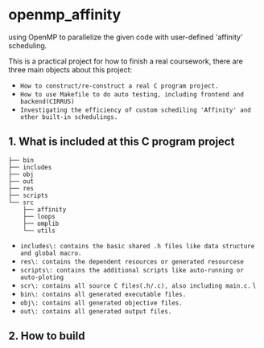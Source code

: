 # openmp_affinity
using OpenMP to parallelize the given code with user-defined 'affinity' scheduling.

This is a practical project for how to finish a real coursework, there are three main objects about this project:
- `How to construct/re-construct a real C program project.`
- `How to use Makefile to do auto testing, including frontend and backend(CIRRUS)`
- `Investigating the efficiency of custom schediling 'Affinity' and other built-in schedulings.`

## 1. What is included at this C program project
```
├── bin
├── includes
├── obj
├── out
├── res
├── scripts
└── src
    ├── affinity
    ├── loops
    ├── omplib
    └── utils
```
- `includes\: contains the basic shared .h files like data structure and global macro.`
- `res\: contains the dependent resources or generated resourcese`
- `scripts\: contains the additional scripts like auto-running or auto-ploting`
- `scr\: contains all source C files(.h/.c), also including main.c.` \
- `bin\: contains all generated executable files.`
- `obj\: contains all generated objective files.`
- `out\: contains all generated output files.`

## 2. How to build
